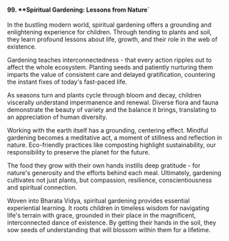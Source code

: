 
#### 99. **Spiritual Gardening: Lessons from Nature`

In the bustling modern world, spiritual gardening offers a grounding and enlightening experience for children. Through tending to plants and soil, they learn profound lessons about life, growth, and their role in the web of existence.

Gardening teaches interconnectedness - that every action ripples out to affect the whole ecosystem. Planting seeds and patiently nurturing them imparts the value of consistent care and delayed gratification, countering the instant fixes of today's fast-paced life. 

As seasons turn and plants cycle through bloom and decay, children viscerally understand impermanence and renewal. Diverse flora and fauna demonstrate the beauty of variety and the balance it brings, translating to an appreciation of human diversity.

Working with the earth itself has a grounding, centering effect. Mindful gardening becomes a meditative act, a moment of stillness and reflection in nature. Eco-friendly practices like composting highlight sustainability, our responsibility to preserve the planet for the future.

The food they grow with their own hands instills deep gratitude - for nature's generosity and the efforts behind each meal. Ultimately, gardening cultivates not just plants, but compassion, resilience, conscientiousness and spiritual connection.

Woven into Bharata Vidya, spiritual gardening provides essential experiential learning. It roots children in timeless wisdom for navigating life's terrain with grace, grounded in their place in the magnificent, interconnected dance of existence. By getting their hands in the soil, they sow seeds of understanding that will blossom within them for a lifetime.